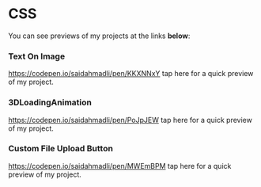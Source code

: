 # CSS
You can see previews of my projects at the links <b>below</b>:
### Text On Image
https://codepen.io/saidahmadli/pen/KKXNNxY tap here for a quick preview of my project.
### 3DLoadingAnimation
https://codepen.io/saidahmadli/pen/PoJpJEW tap here for a quick preview of my project.
### Custom File Upload Button
https://codepen.io/saidahmadli/pen/MWEmBPM tap here for a quick preview of my project.

